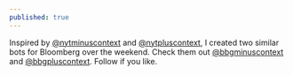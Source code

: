 ```yaml
---
published: true
---
```

Inspired by [@nytminuscontext](https://twitter.com/NYTMinusContext) and [@nytpluscontext](https://twitter.com/NYTMinusContext), I created two similar bots for Bloomberg over the weekend. Check them out [@bbgminuscontext](https://twitter.com/BBGPlusContext) and [@bbgpluscontext](https://twitter.com/bbgminuscontext). Follow if you like.